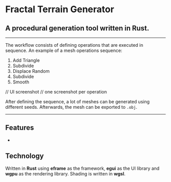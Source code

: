 # Fractal Terrain Generator
## A procedural generation tool written in Rust.

---

The workflow consists of defining operations that are executed in sequence. An example of a mesh operations sequence:
1. Add Triangle
2. Subdivide
3. Displace Random
4. Subdivide
5. Smooth

// UI screenshot
// one screenshot per operation


After defining the sequence, a lot of meshes can be generated using different seeds. Afterwards, the mesh can be exported to `.obj`.

---

## Features
* 

## Technology
Written in **Rust** using **eframe** as the framework, **egui** as the UI library and **wgpu** as the rendering library. Shading is written in **wgsl**.